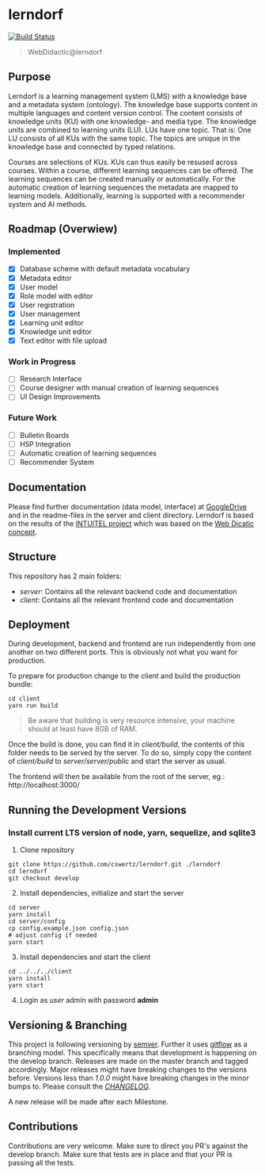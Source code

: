 # lerndorf
[![Build Status](https://travis-ci.org/cswertz/lerndorf.svg?branch=master)](https://travis-ci.org/cswertz/lerndorf)

> WebDidactic@lerndorf

## Purpose

Lerndorf is a learning management system (LMS) with a knowledge base and a metadata system (ontology). The knowledge base supports content in multiple languages and content version control. The content consists of knowledge units (KU) with one knowledge- and media type. The knowledge units are combined to learning units (LU). LUs have one topic. That is: One LU consists of all KUs with the same topic. The topics are unique in the knowledge base and connected by typed relations.

Courses are selections of KUs. KUs can thus easily be resused across courses. Within a course, different learning sequences can be offered. The learning sequences can be created manually or automatically. For the automatic creation of learning sequences the metadata are mapped to learning models. Additionally, learning is supported with a recommender system and AI methods.

## Roadmap (Overwiew)

### Implemented
- [x] Database scheme with default metadata vocabulary
- [x] Metadata editor
- [x] User model
- [x] Role model with editor
- [x] User registration
- [x] User management
- [x] Learning unit editor
- [x] Knowledge unit editor
- [x] Text editor with file upload

### Work in Progress
- [ ] Research Interface
- [ ] Course designer with manual creation of learning sequences
- [ ] UI Design Improvements

### Future Work
- [ ] Bulletin Boards
- [ ] H5P Integration
- [ ] Automatic creation of learning sequences
- [ ] Recommender System

## Documentation
Please find further documentation (data model, interface) at [GoogleDrive](https://drive.google.com/drive/folders/0B-VurHfSvlzpQi1mM2ZXQVZYbDg?usp=sharing)
and in the readme-files in the server and client directory. Lerndorf is based on the results of the [INTUITEL project](https://www.riverpublishers.com/pdf/ebook/RP_E9788793519503.pdf) which was based on the [Web Dicatic concept](https://lerndorf.at/meder/privat/Meder_2006_Web-Didaktik.pdf).

## Structure
This repository has 2 main folders:

* *server*: Contains all the relevant backend code and documentation
* *client*: Contains all the relevant frontend code and documentation

## Deployment
During development, backend and frontend are run independently from one another on two different ports. This is obviously not what you want for production.

To prepare for production change to the client and build the production bundle:
```
cd client
yarn run build
```
> Be aware that building is very resource intensive, your machine should at least have 8GB of RAM.

Once the build is done, you can find it in *client/build*, the contents of this folder needs to be served by the server. To do so, simply copy the content of *client/build* to *server/server/public* and start the server as usual.

The frontend will then be available from the root of the server, eg.: http://localhost:3000/

## Running the Development Versions
### Install current LTS version of node, yarn, sequelize, and sqlite3

1. Clone repository
```
git clone https://github.com/cswertz/lerndorf.git ./lerndorf
cd lerndorf
git checkout develop
```

2. Install dependencies, initialize and start the server
```
cd server
yarn install
cd server/config
cp config.example.json config.json
# adjust config if needed
yarn start
```

3. Install dependencies and start the client
```
cd ../../../client
yarn install
yarn start
```

4. Login as *user* admin with password **admin**

## Versioning & Branching
This project is following versioning by [semver](https://semver.org/). Further it uses [gitflow](https://datasift.github.io/gitflow/IntroducingGitFlow.html) as a branching model. This specifically means that development is happening on the develop branch. Releases are made on the master branch and tagged accordingly. Major releases might have breaking changes to the versions before. Versions less than *1.0.0* might have breaking changes in the minor bumps to. Please consult the *[CHANGELOG](CHANGELOG.md)*.

A new release will be made after each Milestone.

## Contributions
Contributions are very welcome. Make sure to direct you PR's against the develop branch. Make sure that tests are in place and that your PR is passing all the tests.
